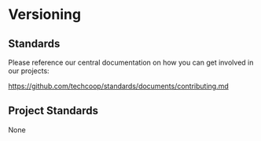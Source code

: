 # Versioning

## Standards
Please reference our central documentation on how you can get involved in our projects:

https://github.com/techcoop/standards/documents/contributing.md

## Project Standards
None
